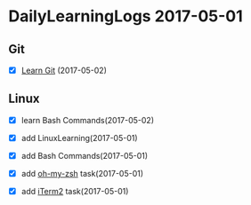 
# DailyLearningLogs  2017-05-01


## Git

- [x] [Learn Git](https://www.codecademy.com/learn/learn-git) (2017-05-02)

## Linux
- [x] learn Bash Commands(2017-05-02)

- [x] add LinuxLearning(2017-05-01)
- [x] add Bash Commands(2017-05-01)
- [x] add [oh-my-zsh](https://github.com/robbyrussell/oh-my-zsh) task(2017-05-01)
- [x] add [iTerm2](https://www.iterm2.com/) task(2017-05-01)



